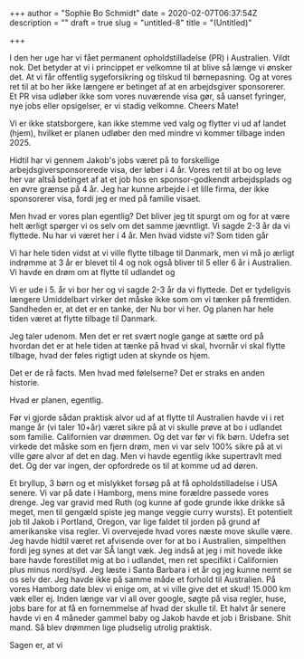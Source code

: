 +++
author = "Sophie Bo Schmidt"
date = 2020-02-07T06:37:54Z
description = ""
draft = true
slug = "untitled-8"
title = "(Untitled)"

+++


I den her uge har vi fået permanent opholdstilladelse (PR) i Australien. Vildt nok. Det betyder at vi i princippet er velkomne til at blive så længe vi ønsker det. At vi får offentlig sygeforsikring og tilskud til børnepasning. Og at vores ret til at bo her ikke længere er betinget af at en arbejdsgiver sponsorerer. Et PR visa udløber ikke som vores nuværende visa gør, så uanset fyringer, nye jobs eller opsigelser, er vi stadig velkomne. Cheers Mate!

Vi er ikke statsborgere, kan ikke stemme ved valg og flytter vi ud af landet (hjem), hvilket er planen udløber den med mindre vi kommer tilbage inden 2025.

Hidtil har vi gennem Jakob's jobs været på to forskellige arbejdsgiversponsorerede visa, der løber i 4 år. Vores ret til at bo og leve her var altså betinget af at et job hos en sponsor-godkendt arbejdsplads og en øvre grænse på 4 år. Jeg har kunne arbejde i et lille firma, der ikke sponsorerer visa, fordi jeg er med på familie visaet.

Men hvad er vores plan egentlig? Det bliver jeg tit spurgt om og for at være helt ærligt spørger vi os selv om det samme jævntligt. Vi sagde 2-3 år da vi flyttede. Nu har vi været her i 4 år. Men hvad vidste vi? Som tiden går

Vi har hele tiden vidst at vi ville flytte tilbage til Danmark, men vi må jo ærligt indrømme at 3 år er blevet til 4 og nok også bliver til 5 eller 6 år i Australien. Vi havde en drøm om at flytte til udlandet og

Vi er ude i 5. år vi bor her og vi sagde 2-3 år da vi flyttede. Det er tydeligvis længere Umiddelbart virker det måske ikke som om vi tænker på fremtiden. Sandheden er, at det er en tanke, der Nu bor vi her. Og planen har hele tiden været at flytte tilbage til Danmark.



Jeg taler udenom. Men det er ret svært nogle gange at sætte ord på hvordan det er at hele tiden at tænke på hvad vi skal, hvornår vi skal flytte tilbage, hvad der føles rigtigt uden at skynde os hjem.

Det er de rå facts. Men hvad med følelserne? Det er straks en anden historie.

Hvad er planen, egentlig.

Før vi gjorde sådan praktisk alvor ud af at flytte til Australien havde vi i ret mange år (vi taler 10+år) været sikre på at vi skulle prøve at bo i udlandet som familie. Californien var drømmen. Og det var før vi fik børn. Udefra set virkede det måske som en fjern drøm, men vi var selv 100% sikre på at vi ville gøre alvor af det en dag. Men vi havde egentlig ikke supertravlt med det. Og der var ingen, der opfordrede os til at komme ud ad døren.

Et bryllup, 3 børn og et mislykket forsøg på at få opholdstilladelse i USA senere. Vi var på date i Hamborg, mens mine forældre passede vores drenge. Jeg var gravid med Ruth (og kunne af gode grunde ikke drikke så meget, men til gengæld spiste jeg mange veggie curry wursts). Et potentielt job til Jakob i Portland, Oregon, var lige faldet til jorden på grund af amerikanske visa regler. Vi overvejede hvad vores næste move skulle være. Jeg havde hidtil været ret afvisende over for at bo i Australien, simpelthen fordi jeg synes at det var SÅ langt væk. Jeg indså at jeg i mit hovede ikke bare havde forestillet mig at bo i udlandet, men ret specifikt i Californien plus minus nord/syd. Jeg læste i Santa Barbara i et år og jeg kunne nemt se os selv der. Jeg havde ikke på samme måde et forhold til Australien. På vores Hamborg date blev vi enige om, at vi ville give det et skud! 15.000 km væk eller ej. Inden længe var vi all over google, søgte på visa regler, huse, jobs bare for at få en fornemmelse af hvad der skulle til. Et halvt år senere havde vi en 4 måneder gammel baby og Jakob havde et job i Brisbane. Shit mand. Så blev drømmen lige pludselig utrolig praktisk.



Sagen er, at vi

















